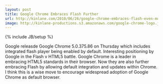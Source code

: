 ```yaml
---
layout: post
title: Google Chrome Embraces Flash Further
url: http://kinlane.com/2010/06/26/google-chrome-embraces-flash-even-more/
image: http://kinlane-productions.s3.amazonaws.com/google-chrome-logo.jpg
---
```

{% include JB/setup %}
Google releasde Google Chrome 5.0.375.86 on Thursday which includes integrated flash player being enabled by default. Interesting positioning by Google in the Flash v HTML5 battle.
Google Chrome is a leader in embracing HTML5 standards in their browser.
Now they are also further embracing Flash by allowing default integration and updates within Chrome. I think this is a wise move to encourage widespread adoption of Google Chrome as default browser.